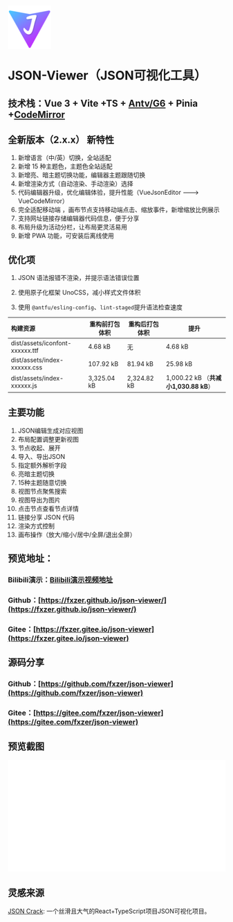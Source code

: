 <img src="./public/favicon.svg" width="100" height="100" align="center" style="margin:0 auto;" />

# JSON-Viewer（JSON可视化工具）

## 技术栈：Vue 3 + Vite +TS + [Antv/G6](https://g6.antv.vision/) + Pinia +[CodeMirror](https://codemirror.net/)

## 全新版本（2.x.x） 新特性

1. 新增语言（中/英）切换，全站适配
2. 新增 15 种主题色，主题色全站适配
3. 新增亮、暗主题切换功能，编辑器主题跟随切换
4. 新增渲染方式（自动渲染、手动渲染）选择
5. 代码编辑器升级，优化编辑体验，提升性能（VueJsonEditor ---> VueCodeMirror）
6. 完全适配移动端 ，画布节点支持移动端点击、缩放事件，新增缩放比例展示
7. 支持网址链接存储编辑器代码信息，便于分享
8. 布局升级为活动分栏，让布局更灵活易用
9. 新增 PWA 功能，可安装后离线使用

## 优化项

1. JSON 语法报错不渲染，并提示语法错误位置

2. 使用原子化框架 UnoCSS，减小样式文件体积

3. 使用 `@antfu/esling-config`、`lint-staged`提升语法检查速度



| 构建资源                        | 重构前打包体积 | 重构后打包体积 | 提升                                    |
| :------------------------------ | -------------- | -------------- | --------------------------------------- |
| dist/assets/iconfont-xxxxxx.ttf | 4.68 kB        | 无             | 4.68 kB                                 |
| dist/assets/index-xxxxxx.css    | 107.92 kB      | 81.94 kB       | 25.98 kB                                |
| dist/assets/index-xxxxxx.js     | 3,325.04 kB    | 2,324.82 kB    | 1,000.22 kB   （**共减小1,030.88 kB**） |

  

## 主要功能

1. JSON编辑生成对应视图
2. 布局配置调整更新视图
3. 节点收起、展开
4. 导入、导出JSON
5. 指定额外解析字段
6. 亮暗主题切换
7. 15种主题随意切换
8. 视图节点聚焦搜索
9. 视图导出为图片
10. 点击节点查看节点详情
11. 链接分享 JSON 代码
12. 渲染方式控制
13. 画布操作（放大/缩小/居中/全屏/退出全屏）

## 预览地址：

### Bilibili演示：[Bilibili演示视频地址](https://www.bilibili.com/video/BV18i42117Fa/?spm_id_from=333.999.0.0)

### Github：[https://fxzer.github.io/json-viewer/](https://fxzer.github.io/json-viewer/)

### Gitee：[https://fxzer.gitee.io/json-viewer](https://fxzer.gitee.io/json-viewer)

## 源码分享

### Github：[https://github.com/fxzer/json-viewer](https://github.com/fxzer/json-viewer)

### Gitee：[https://gitee.com/fxzer/json-viewer](https://gitee.com/fxzer/json-viewer)

## 预览截图

![image.png](./public/preview.svg)

## 灵感来源

[JSON Crack](https://github.com/AykutSarac/jsoncrack.com): 一个丝滑且大气的React+TypeScript项目JSON可视化项目。
